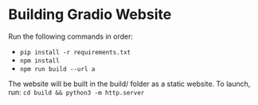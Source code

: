 # Building Gradio Website

Run the following commands in order:
- `pip install -r requirements.txt`
- `npm install`
- `npm run build --url a`

The website will be built in the build/ folder as a static website. To launch, run: `cd build && python3 -m http.server`
